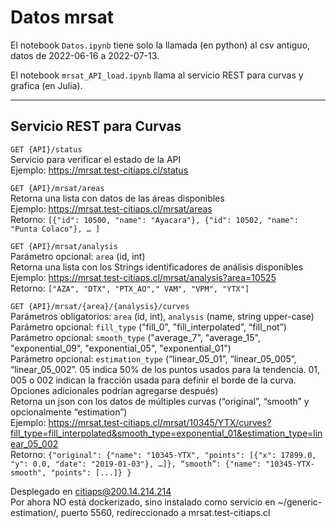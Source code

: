 # Datos mrsat


El notebook `Datos.ipynb` tiene solo la llamada (en python) al csv antiguo, datos de 2022-06-16 a 2022-07-13.

El notebook `mrsat_API_load.ipynb` llama al servicio REST para curvas y grafica (en Julia).

---

## Servicio REST para Curvas


`GET {API}/status`  
Servicio para verificar el estado de la API  
Ejemplo: https://mrsat.test-citiaps.cl/status

`GET {API}/mrsat/areas`  
Retorna una lista con datos de las áreas disponibles  
Ejemplo: https://mrsat.test-citiaps.cl/mrsat/areas  
Retorno: `[{"id": 10500, "name": "Ayacara"}, {"id": 10502, "name": "Punta Colaco"}, … ]`  

`GET {API}/mrsat/analysis`  
Parámetro opcional: `area` (id, int)  
Retorna una lista con los Strings identificadores de análisis disponibles  
Ejemplo: https://mrsat.test-citiaps.cl/mrsat/analysis?area=10525  
Retorno: `["AZA", "DTX", "PTX_AO"," VAM", "VPM", "YTX"]`  

`GET {API}/mrsat/{area}/{analysis}/curves`  
Parámetros obligatorios: `area` (id, int), `analysis` (name, string upper-case)  
Parámetro opcional: `fill_type` ("fill_0", "fill_interpolated", “fill_not”)  
Parámetro opcional: `smooth_type` ("average_7", "average_15", "exponential_09", "exponential_05", "exponential_01")  
Parámetro opcional: `estimation_type` (“linear_05_01”, “linear_05_005”, “linear_05_002”. 05 indica 50% de los puntos usados para la tendencia. 01, 005 o 002 indican la fracción usada para definir el borde de la curva. Opciones adicionales podrían agregarse después)  
Retorna un json con los datos de múltiples curvas (“original”, “smooth” y opcionalmente “estimation”)  
Ejemplo: https://mrsat.test-citiaps.cl/mrsat/10345/YTX/curves?fill_type=fill_interpolated&smooth_type=exponential_01&estimation_type=linear_05_002  
Retorno: `{"original": {"name": "10345-YTX", "points": [{"x": 17899.0, "y": 0.0, "date": "2019-01-03"}, …]}, “smooth”: {"name": "10345-YTX-smooth", "points": [...]} }`  



Desplegado en citiaps@200.14.214.214  
Por ahora NO está dockerizado, sino instalado como servicio en ~/generic-estimation/, puerto 5560, redireccionado  a mrsat.test-citiaps.cl

